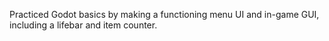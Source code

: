 Practiced Godot basics by making a functioning menu UI and in-game GUI, including a lifebar and item counter.
